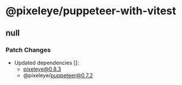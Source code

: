 # @pixeleye/puppeteer-with-vitest

## null

### Patch Changes

- Updated dependencies []:
  - pixeleye@0.8.3
  - @pixeleye/puppeteer@0.7.2
